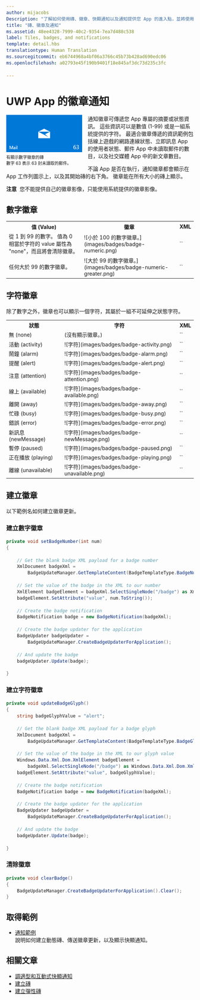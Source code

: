 ```yaml
---
author: mijacobs
Description: "了解如何使用磚、徽章、快顯通知以及通知提供您 App 的進入點，並將使用者維持在最新狀態。"
title: "磚、徽章及通知"
ms.assetid: 48ee4328-7999-40c2-9354-7ea7d488c538
label: Tiles, badges, and notifications
template: detail.hbs
translationtype: Human Translation
ms.sourcegitcommit: eb6744968a4bf06a3766c45b73b428ad690edc06
ms.openlocfilehash: a02793e45f190b9401f18e845af3dc73d235c3fc

---
```

# UWP App 的徽章通知

<link rel="stylesheet" href="https://az835927.vo.msecnd.net/sites/uwp/Resources/css/custom.css"> 

<div style="float:left; font-size:80%; text-align:left; margin: 0px 15px 15px 0px;">
<img src="images/badge-example.png" alt="A tile with a numeric badge displaying the number 63 to indicate 63 unread mails." style="padding-bottom:0.0em; margin-bottom: 2px" /><br/>有顯示數字徽章的磚<br/> 數字 63 表示 63 封未讀取的郵件。</div>

通知徽章可傳遞您 App 專屬的摘要或狀態資訊。 這些資訊可以是數值 (1-99) 或是一組系統提供的字符。 最適合徽章傳遞的資訊範例包括線上遊戲的網路連線狀態、立即訊息 App 的使用者狀態、郵件 App 中未讀取郵件的數目，以及社交媒體 App 中的新文章數目。 

不論 App 是否在執行，通知徽章都會顯示在 App 工作列圖示上，以及其開始磚的右下角。 徽章能在所有大小的磚上顯示。  

**注意**&nbsp;&nbsp;您不能提供自己的徽章影像，只能使用系統提供的徽章影像。

## 數字徽章

<table>
    <tr>
        <th>值 (Value)</th>
        <th>徽章</th>
        <th>XML</th>
    </tr>
    <tr>
        <td>從 1 到 99 的數字。 值為 0 相當於字符的 value 屬性為 "none"，而且將會清除徽章。</td>
        <td>![小於 100 的數字徽章。](images/badges/badge-numeric.png)</td>
        <td>`<badge value="1"/>`</td>
    </tr>
    <tr>
        <td>任何大於 99 的數字徽章。</td>
        <td>![大於 99 的數字徽章。](images/badges/badge-numeric-greater.png)</td></td>
        <td>`<badge value="100"/>`</td>
    </tr>    
</table>

## 字符徽章
除了數字之外，徽章也可以顯示一個字符，其屬於一組不可延伸之狀態字符。 

<table>
<tr>
    <th>狀態</th>
    <th>字符</th>
    <th>XML</th>
</tr>
<tr>
    <td>無 (none)</td>
    <td>(沒有顯示徽章。)</td>
    <td>`<badge value="none"/>`</td>
</tr>
<tr>
    <td>活動 (activity)</td>
    <td>![字符](images/badges/badge-activity.png)</td>
    <td>`<badge value="activity"/>`</td>
</tr>
<tr>
    <td>鬧鐘 (alarm)</td>
    <td>![字符](images/badges/badge-alarm.png)</td>
    <td>`<badge value="alarm"/>`</td>
</tr>
<tr>
    <td>提醒 (alert)</td>
    <td>![字符](images/badges/badge-alert.png)</td>
    <td>`<badge value="alert"/>`</td>
</tr>
<tr>
    <td>注意 (attention)</td>
    <td>![字符](images/badges/badge-attention.png)</td>
    <td>`<badge value="attention"/>`</td>
</tr>
<tr>
    <td>線上 (available)</td>
    <td>![字符](images/badges/badge-available.png)</td>
    <td>`<badge value="available"/>`</td>
</tr>
<tr>
    <td>離開 (away)</td>
    <td>![字符](images/badges/badge-away.png)</td>
    <td>`<badge value="away"/>`</td>
</tr>
<tr>
    <td>忙碌 (busy)</td>
    <td>![字符](images/badges/badge-busy.png)</td>
    <td>`<badge value="busy"/>`</td>
</tr>
<tr>
    <td>錯誤 (error)</td>
    <td>![字符](images/badges/badge-error.png)</td>
    <td>`<badge value="error"/>`</td>
</tr>
<tr>
    <td>新訊息 (newMessage)</td>
    <td>![字符](images/badges/badge-newMessage.png)</td>
    <td>`<badge value="newMessage"/>`</td>
</tr>
<tr>
    <td>暫停 (paused)</td>
    <td>![字符](images/badges/badge-paused.png)</td>
    <td>`<badge value="paused"/>`</td>
</tr>
<tr>
    <td>正在播放 (playing)</td>
    <td>![字符](images/badges/badge-playing.png)</td>
    <td>`<badge value="playing"/>`</td>
</tr>
<tr>
    <td>離線 (unavailable)</td>
    <td>![字符](images/badges/badge-unavailable.png)</td>
    <td>`<badge value="unavailable"/>`</td>
</tr>
</table>

## 建立徽章

以下範例名如何建立徽章更新。

### 建立數字徽章

````csharp
private void setBadgeNumber(int num)
{

    // Get the blank badge XML payload for a badge number
    XmlDocument badgeXml = 
        BadgeUpdateManager.GetTemplateContent(BadgeTemplateType.BadgeNumber);

    // Set the value of the badge in the XML to our number
    XmlElement badgeElement = badgeXml.SelectSingleNode("/badge") as XmlElement;
    badgeElement.SetAttribute("value", num.ToString());

    // Create the badge notification
    BadgeNotification badge = new BadgeNotification(badgeXml);

    // Create the badge updater for the application
    BadgeUpdater badgeUpdater = 
        BadgeUpdateManager.CreateBadgeUpdaterForApplication();

    // And update the badge
    badgeUpdater.Update(badge);

}
````

### 建立字符徽章
````csharp
private void updateBadgeGlyph()
{
    string badgeGlyphValue = "alert";

    // Get the blank badge XML payload for a badge glyph
    XmlDocument badgeXml = 
        BadgeUpdateManager.GetTemplateContent(BadgeTemplateType.BadgeGlyph);

    // Set the value of the badge in the XML to our glyph value
    Windows.Data.Xml.Dom.XmlElement badgeElement = 
        badgeXml.SelectSingleNode("/badge") as Windows.Data.Xml.Dom.XmlElement;
    badgeElement.SetAttribute("value", badgeGlyphValue);

    // Create the badge notification
    BadgeNotification badge = new BadgeNotification(badgeXml);

    // Create the badge updater for the application
    BadgeUpdater badgeUpdater = 
        BadgeUpdateManager.CreateBadgeUpdaterForApplication();

    // And update the badge
    badgeUpdater.Update(badge);

}
````

### 清除徽章

````csharp
private void clearBadge()
{
    BadgeUpdateManager.CreateBadgeUpdaterForApplication().Clear();
}
````

## 取得範例

* [通知範例](https://github.com/Microsoft/Windows-universal-samples/blob/master/Samples/Notifications)<br/> 說明如何建立動態磚、傳送徽章更新，以及顯示快顯通知。 

## 相關文章

* [調適型和互動式快顯通知](tiles-and-notifications-adaptive-interactive-toasts.md)
* [建立磚](tiles-and-notifications-creating-tiles.md)
* [建立彈性磚](tiles-and-notifications-create-adaptive-tiles.md)


<!--HONumber=Aug16_HO3-->


